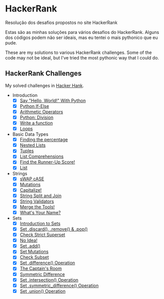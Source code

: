# HackerRank
Resolução dos desafios propostos no site HackerRank

Estas são as minhas soluções para vários desafios do HackerRank. Alguns dos códigos podem não ser ideais, mas eu tentei o mais pythonico que eu pude.

These are my solutions to various HackerRank challenges. Some of the code may not be ideal, but I've tried the most pythonic way that I could do.

## HackerRank Challenges

My solved challenges in [Hacker Hank](https://www.hackerrank.com/robert_n_roll).

* Introduction
    - [x] [Say "Hello, World!" With Python](python3/Introduction/py-hello-world.py)
    - [x] [Python If-Else](python3/Introduction/py-if-else.py)
    - [x] [Arithmetic Operators](python3/Introduction/python-arithmetic-operators.py)
    - [x] [Python: Division](python3/Introduction/python-division.py)
    - [x] [Write a function](python3/Introduction/write-a-function.py)
    - [x] [Loops](python3/Introduction/python-loops.py)

* Basic Data Types
    - [x] [Finding the percentage](python3/Basic-Data-Types/finding-the-percentage.py)
    - [x] [Nested Lists](python3/Basic-Data-Types/nested-list.py)
    - [x] [Tuples](python3/Basic-Data-Types/python-tuples.py)
    - [x] [List Comprehensions](python3/Basic-Data-Types/list-comprehensions.py)
    - [x] [Find the Runner-Up Score!](python3/Basic-Data-Types/find-second-maximum-number-in-a-list.py)
    - [x] [List](python3/Basic-Data-Types/python-lists.py)

* Strings
    - [x] [sWAP cASE](python3/Strings/swap-case.py)
    - [x] [Mutations](python3/Strings/python-mutations.py)
    - [x] [Capitalize!](python3/Strings/capitalize.py)
    - [x] [String Split and Join](python3/Strings/python-string-split-and-join.py)
    - [x] [String Validators](python3/Strings/string-validators.py)
    - [x] [Merge the Tools!](python3/Strings/merge-the-tools.py)
    - [x] [What's Your Name?](python3/Strings/whats-your-name.py)

* Sets
    - [x] [Introduction to Sets](python3/Sets/py-introduction-to-sets.py)
    - [x] [Set .discard(), .remove() & .pop()](python3/Sets/py-set-discard-remove-pop.py)
    - [x] [Check Strict Superset](python3/Sets/py-check-strict-superset.py)
    - [x] [No Idea!](python3/Sets/no-idea.py)
    - [x] [Set .add()](python3/Sets/py-set-add.py)
    - [x] [Set Mutations](python3/Sets/py-set-mutations.py)
    - [x] [Check Subset](python3/Sets/py-check-subset.py)
    - [x] [Set .difference() Operation](python3/Sets/py-set-difference-operation.py)
    - [x] [The Captain's Room](python3/Sets/py-the-captains-room.py)
    - [x] [Symmetric Difference](python3/Sets/symmetric-difference.py)
    - [x] [Set .intersection() Operation](python3/Sets/py-set-intersection-operation.py)
    - [x] [Set .symmetric_difference() Operation](python3/Sets/py-set-symmetric-difference-operation.py)
    - [x] [Set .union() Operation](python3/Sets/py-set-union.py)
